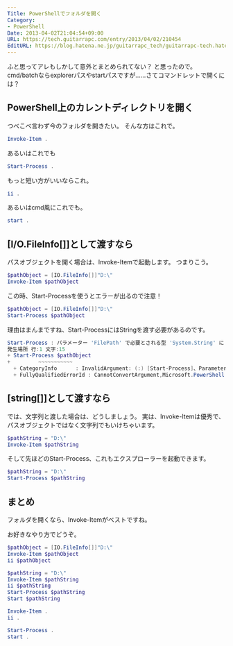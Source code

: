 ```yaml
---
Title: PowerShellでフォルダを開く
Category:
- PowerShell
Date: 2013-04-02T21:04:54+09:00
URL: https://tech.guitarrapc.com/entry/2013/04/02/210454
EditURL: https://blog.hatena.ne.jp/guitarrapc_tech/guitarrapc-tech.hatenablog.com/atom/entry/6802418398340681354
---
```


<!--
Date: 2013-04-02T21:04:54+09:00
URL: https://tech.guitarrapc.com/entry/2013/04/02/210454
-->

ふと思ってアレもしかして意外とまとめられてない？ と思ったので。
cmd/batchならexplorerパスやstartパスですが……さてコマンドレットで開くには？

## PowerShell上のカレントディレクトリを開く

つべこべ言わず今のフォルダを開きたい。
そんな方はこれで。

```ps1
Invoke-Item .
```


あるいはこれでも

```ps1
Start-Process .
```


もっと短い方がいいならこれ。

```ps1
ii .
```

あるいはcmd風にこれでも。

```ps1
start .
```

## [I/O.FileInfo[]]として渡すなら

パスオブジェクトを開く場合は、Invoke-Itemで起動します。
つまりこう。

```ps1
$pathObject = [IO.FileInfo[]]"D:\"
Invoke-Item $pathObject
```


この時、Start-Processを使うとエラーが出るので注意！

```ps1
$pathObject = [IO.FileInfo[]]"D:\"
Start-Process $pathObject
```


理由はまんまですね、Start-ProcessにはStringを渡す必要があるのです。

```ps1
Start-Process : パラメーター 'FilePath' で必要とされる型 'System.String' に 'System.IO.FileInfo[]' を変換できません。指定されたメソッドはサポートされていません。
発生場所 行:1 文字:15
+ Start-Process $pathObject
+         ~~~~~~~~~~~
  + CategoryInfo      : InvalidArgument: (:) [Start-Process]、ParameterBindingException
  + FullyQualifiedErrorId : CannotConvertArgument,Microsoft.PowerShell.Commands.StartProcessCommand
```


## [string[]]として渡すなら
では、文字列と渡した場合は、どうしましょう。
実は、Invoke-Itemは優秀で、パスオブジェクトではなく文字列でもいけちゃいます。

```ps1
$pathString = "D:\"
Invoke-Item $pathString
```


そして先ほどのStart-Process、これもエクスプローラーを起動できます。

```ps1
$pathString = "D:\"
Start-Process $pathString
```



## まとめ
フォルダを開くなら、Invoke-Itemがベストですね。

お好きなやり方でどうぞ。

```ps1
$pathObject = [IO.FileInfo[]]"D:\"
Invoke-Item $pathObject
ii $pathObject

$pathString = "D:\"
Invoke-Item $pathString
ii $pathString
Start-Process $pathString
Start $pathString

Invoke-Item .
ii .

Start-Process .
start .
```
